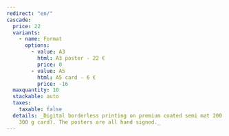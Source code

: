 ```yaml
---
redirect: "en/"
cascade:
  price: 22
  variants:
    - name: Format
      options:
        - value: A3
          html: A3 poster - 22 €
          price: 0
        - value: A5
          html: A5 card - 6 €
          price: -16
  maxquantity: 10
  stackable: auto
  taxes:
    taxable: false
  details: _Digital borderless printing on premium coated semi mat 200 g paper (A5
    300 g card). The posters are all hand signed._
---
```

